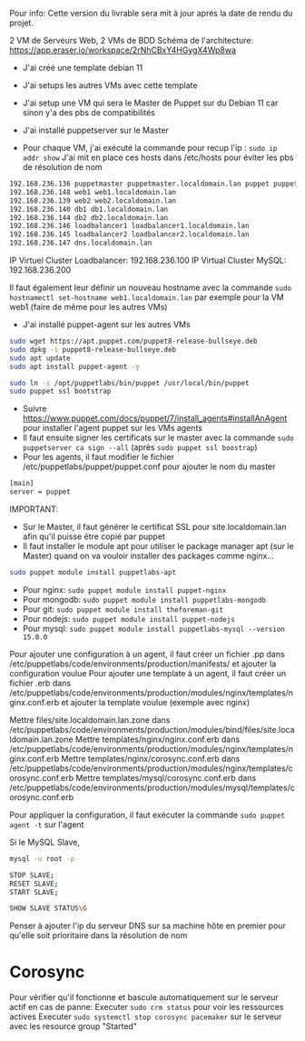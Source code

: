 Pour info: Cette version du livrable sera mit à jour après la date de rendu du projet.

2 VM de Serveurs Web, 2 VMs de BDD
Schéma de l'architecture: https://app.eraser.io/workspace/2rNhCBxY4HGygX4Wp8wa

- J'ai créé une template debian 11 
- J'ai setups les autres VMs avec cette template
- J'ai setup une VM qui sera le Master de Puppet sur du Debian 11 car sinon y'a des pbs de compatibilités
- J'ai installé puppetserver sur le Master

- Pour chaque VM, j'ai exécuté la commande pour recup l'ip : `sudo ip addr show`
  J'ai mit en place ces hosts dans /etc/hosts pour éviter les pbs de résolution de nom

```bash
192.168.236.136 puppetmaster puppetmaster.localdomain.lan puppet puppet.localdomain.lan
192.168.236.148 web1 web1.localdomain.lan
192.168.236.139 web2 web2.localdomain.lan
192.168.236.140 db1 db1.localdomain.lan
192.168.236.144 db2 db2.localdomain.lan
192.168.236.146 loadbalancer1 loadbalancer1.localdomain.lan
192.168.236.145 loadbalancer2 loadbalancer2.localdomain.lan
192.168.236.147 dns.localdomain.lan
```

IP Virtuel Cluster Loadbalancer: 192.168.236.100
IP Virtual Cluster MySQL: 192.168.236.200

Il faut également leur définir un nouveau hostname avec la commande `sudo hostnamectl set-hostname web1.localdomain.lan` par exemple pour la VM web1 (faire de même pour les autres VMs)


- J'ai installé puppet-agent sur les autres VMs
```bash
sudo wget https://apt.puppet.com/puppet8-release-bullseye.deb
sudo dpkg -i puppet8-release-bullseye.deb
sudo apt update
sudo apt install puppet-agent -y

sudo ln -s /opt/puppetlabs/bin/puppet /usr/local/bin/puppet
sudo puppet ssl bootstrap
```


- Suivre https://www.puppet.com/docs/puppet/7/install_agents#installAnAgent pour installer l'agent puppet sur les VMs agents
- Il faut ensuite signer les certificats sur le master avec la commande `sudo puppetserver ca sign --all` (après `sudo puppet ssl boostrap`)
- Pour les agents, il faut modifier le fichier /etc/puppetlabs/puppet/puppet.conf pour ajouter le nom du master
```bash
[main]
server = puppet
```
IMPORTANT:
- Sur le Master, il faut générer le certificat SSL pour site.localdomain.lan afin qu'il puisse être copié par puppet
- Il faut installer le module apt pour utiliser le package manager apt (sur le Master) quand on va vouloir installer des packages comme nginx...
```bash
sudo puppet module install puppetlabs-apt
```
- Pour nginx: `sudo puppet module install puppet-nginx`
- Pour mongodb: `sudo puppet module install puppetlabs-mongodb`
- Pour git: `sudo puppet module install theforeman-git`
- Pour nodejs: `sudo puppet module install puppet-nodejs`
- Pour mysql: `sudo puppet module install puppetlabs-mysql --version 15.0.0`

Pour ajouter une configuration à un agent, il faut créer un fichier .pp dans /etc/puppetlabs/code/environments/production/manifests/ et ajouter la configuration voulue 
Pour ajouter une template à un agent, il faut créer un fichier .erb dans /etc/puppetlabs/code/environments/production/modules/nginx/templates/nginx.conf.erb et ajouter la template voulue (exemple avec nginx)

Mettre files/site.localdomain.lan.zone dans /etc/puppetlabs/code/environments/production/modules/bind/files/site.localdomain.lan.zone
Mettre templates/nginx/nginx.conf.erb dans /etc/puppetlabs/code/environments/production/modules/nginx/templates/nginx.conf.erb
Mettre templates/nginx/corosync.conf.erb dans /etc/puppetlabs/code/environments/production/modules/nginx/templates/corosync.conf.erb
Mettre templates/mysql/corosync.conf.erb dans /etc/puppetlabs/code/environments/production/modules/mysql/templates/corosync.conf.erb

Pour appliquer la configuration, il faut exécuter la commande `sudo puppet agent -t` sur l'agent

Si le MySQL Slave,
```bash
mysql -u root -p 

STOP SLAVE;
RESET SLAVE;
START SLAVE;

SHOW SLAVE STATUS\G
```

Penser à ajouter l'ip du serveur DNS sur sa machine hôte en premier pour qu'elle soit prioritaire dans la résolution de nom



# Corosync

Pour vérifier qu'il fonctionne et bascule automatiquement sur le serveur actif en cas de panne:
Executer `sudo crm status` pour voir les ressources actives
Executer `sudo systemctl stop corosync pacemaker` sur le serveur avec les resource group "Started"
